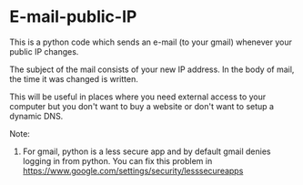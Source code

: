 # E-mail-public-IP

This is a python code which sends an e-mail (to your gmail) whenever your public IP changes.

The subject of the mail consists of your new IP address.
In the body of mail, the time it was changed is written.

This will be useful in places where you need external access to your computer but you don't want to buy a website or don't want to setup a dynamic DNS.

Note:
1. For gmail, python is a less secure app and by default gmail denies logging in from python.
    You can fix this problem in https://www.google.com/settings/security/lesssecureapps
